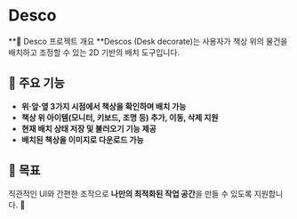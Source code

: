 # Desco
**📌 Desco 프로젝트 개요
**Descos (Desk decorate)는 사용자가 책상 위의 물건을 배치하고 조정할 수 있는 2D 기반의 배치 도구입니다.

## 🔹 주요 기능  
- **위·앞·옆 3가지 시점에서 책상을 확인하며 배치 가능**  
- **책상 위 아이템(모니터, 키보드, 조명 등) 추가, 이동, 삭제 지원**  
- **현재 배치 상태 저장 및 불러오기 기능 제공**  
- **배치된 책상을 이미지로 다운로드 가능**  

## 🎯 목표  
직관적인 UI와 간편한 조작으로 **나만의 최적화된 작업 공간**을 만들 수 있도록 지원합니다. 🚀
